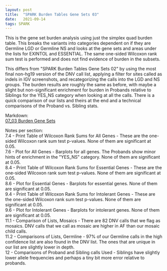 ```yaml
---
layout: post
title:  "SPARK Burden Tables Gene Sets 03"
date:   2021-09-14
tags: SPARK
---
```


This is the gene set burden analysis using just the simplex quad burden table. This breaks the variants into categories dependent on if they are Germline LGD or Germline NS and looks at the gene sets and areas under the lists for EXINTOL and ESSENTIAL. The same one-sided Wilcoxon rank sum test is performed and does not find evidence of burden in the subsets.

This differs from "SPARK Burden Tables Gene Sets 02" by using the most final non-hg19 version of the DNV call list, applying a filter for sites called as indels in IGV screenshots, and recategorizing the calls into the LGD and NS groups. The burden results are roughly the same as before, with maybe a slight but non-significant enrichment for burden in Probands relative to Siblings for the YES_NS category when looking at all the calls. There is a quick comparison of our lists and theirs at the end and a technical comparisons of the Proband vs. Sibling stats.

Markdown:
<br>[07_03 Burden Gene Sets](https://www.dropbox.com/s/a2sr4qp1pfwip3q/07_burden_genesets_03.html?dl=0)

Notes per section:
<br>7.4 - Print Table of Wilcoxon Rank Sums for All Genes - These are the one-sided Wilcoxon rank sum test p-values. None of them are significant at 0.05.
<br>7.6 - Plot for All Genes - Barplots for all genes. The Probands show minor hints of enrichment in the "YES_NS" category. None of them are significant at 0.05.
<br>8.4 - Print Table of Wilcoxon Rank Sums for Essential Genes - These are the one-sided Wilcoxon rank sum test p-values. None of them are significant at 0.05.
<br>8.6 - Plot for Essential Genes - Barplots for essential genes. None of them are significant at 0.05.
<br>9.4 - Print Table of Wilcoxon Rank Sums for Intolerant Genes - These are the one-sided Wilcoxon rank sum test p-values. None of them are significant at 0.05.
<br>9.6 - Plot for Intolerant Genes - Barplots for intolerant genes. None of them are significant at 0.05.
<br>11.1 - Comparison of Lists, Mosaics - There are 82 DNV calls that we flag as mosaics. DNV calls that we call as mosaic are higher in AF than our mosaic child calls.
<br>11.2 - Comparisons of Lists, Germline - 97% of our Germline calls in the high confidence list are also found in the DNV list. The ones that are unique in our list are slightly lower in depth.
<br>12 - Comparisons of Proband and Sibling calls Used - Siblings have slightly lower allele frequencies and perhaps a tiny bit more error relative to probands.